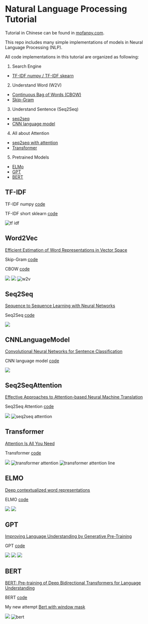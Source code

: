 # Natural Language Processing Tutorial

Tutorial in Chinese can be found in [mofanpy.com](https://mofanpy.com/tutorials/machine-learning/nlp).

This repo includes many simple implementations of models in Neural Language Processing (NLP).

All code implementations in this tutorial are organized as following:

1. Search Engine
  - [TF-IDF numpy / TF-IDF skearn](#TF-IDF)
2. Understand Word (W2V)
  - [Continuous Bag of Words (CBOW)](#Word2Vec)
  - [Skip-Gram](#Word2Vec)
3. Understand Sentence (Seq2Seq)
  - [seq2seq](#Seq2Seq)
  - [CNN language model](#CNNLanguageModel)
4. All about Attention
  - [seq2seq with attention](#Seq2SeqAttention)
  - [Transformer](#Transformer)
5. Pretrained Models
  - [ELMo](#ELMO)
  - [GPT](#GPT)
  - [BERT](#BERT)
 
## TF-IDF

TF-IDF numpy [code](tf_idf.py)

TF-IDF short sklearn [code](tf_idf_sklearn.py)

![tf idf](https://mofanpy.com/static/results-small/nlp/tfidf_matrix.png)

## Word2Vec
[Efficient Estimation of Word Representations in Vector Space](https://arxiv.org/pdf/1301.3781.pdf)

Skip-Gram [code](skip-gram.py)

CBOW [code](CBOW.py)

![](https://mofanpy.com/static/results-small/nlp/cbow_illustration.png)
![](https://mofanpy.com/static/results-small/nlp/skip_gram_illustration.png)
![w2v](https://mofanpy.com/static/results/nlp/cbow_code_result.png)

## Seq2Seq
[Sequence to Sequence Learning with Neural Networks](https://papers.nips.cc/paper/5346-sequence-to-sequence-learning-with-neural-networks.pdf)

Seq2Seq [code](seq2seq.py)

![](https://mofanpy.com/static/results-small/nlp/seq2seq_illustration.png)

## CNNLanguageModel
[Convolutional Neural Networks for Sentence Classification](https://arxiv.org/pdf/1408.5882.pdf)

CNN language model [code](cnn-lm.py)

![](https://mofanpy.com/static/results-small/nlp/cnn-ml_sentence_embedding.png)

## Seq2SeqAttention
[Effective Approaches to Attention-based Neural Machine Translation](https://arxiv.org/pdf/1508.04025.pdf)

Seq2Seq Attention [code](seq2seq_attention.py)

![](https://mofanpy.com/static/results-small/nlp/luong_attention.png)
![seq2seq attention](https://mofanpy.com/static/results-small/nlp/seq2seq_attention_res.png)

## Transformer
[Attention Is All You Need](https://arxiv.org/pdf/1706.03762.pdf)

Transformer [code](transformer.py)

![](https://mofanpy.com/static/results-small/nlp/transformer_encoder_decoder.png)
![transformer attention](img/transformer0_decoder_encoder_attention.png)
![transformer attention line](img/transformer0_encoder_decoder_attention_line.png)

## ELMO
[Deep contextualized word representations](https://arxiv.org/pdf/1802.05365.pdf)

ELMO [code](ELMo.py)

![](https://mofanpy.com/static/results-small/nlp/elmo_training.png)
![](https://mofanpy.com/static/results-small/nlp/elmo_word_emb.png)

## GPT
[Improving Language Understanding by Generative Pre-Training](https://cdn.openai.com/research-covers/language-unsupervised/language_understanding_paper.pdf)

GPT [code](GPT.py)

![](https://mofanpy.com/static/results-small/nlp/gpt_structure.png)
![](https://mofanpy.com/static/results-small/nlp/gpt7_self_attention_line.png)
![](https://mofanpy.com/static/results-small/nlp/gpt7_self_attention.png)

## BERT
[BERT: Pre-training of Deep Bidirectional Transformers for Language Understanding](https://arxiv.org/pdf/1810.04805.pdf)

BERT [code](BERT.py)

My new attempt [Bert with window mask](BERT_window_mask.py)

![](https://mofanpy.com/static/results-small/nlp/bert_gpt_comparison.png)
![bert](https://mofanpy.com/static/results-small/nlp/bert_self_mask4_self_attention_line.png)
